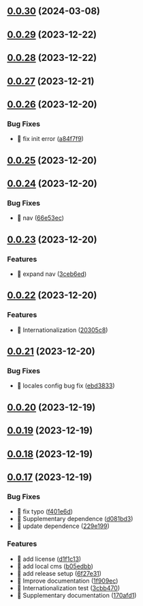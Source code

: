 

## [0.0.30](https://github.com/huyikai/vitepress-helper/compare/v0.0.29...v0.0.30) (2024-03-08)

## [0.0.29](https://github.com/huyikai/vitepress-helper/compare/v0.0.28...v0.0.29) (2023-12-22)

## [0.0.28](https://github.com/huyikai/vitepress-helper/compare/v0.0.27...v0.0.28) (2023-12-22)

## [0.0.27](https://github.com/huyikai/vitepress-helper/compare/v0.0.26...v0.0.27) (2023-12-21)

## [0.0.26](https://github.com/huyikai/vitepress-helper/compare/v0.0.25...v0.0.26) (2023-12-20)


### Bug Fixes

* 🐛 fix init error ([a84f7f9](https://github.com/huyikai/vitepress-helper/commit/a84f7f97afe30fe57265ad02d5369de3db3d38b1))

## [0.0.25](https://github.com/huyikai/vitepress-helper/compare/v0.0.24...v0.0.25) (2023-12-20)

## [0.0.24](https://github.com/huyikai/vitepress-helper/compare/v0.0.23...v0.0.24) (2023-12-20)


### Bug Fixes

* 🐛 nav ([66e53ec](https://github.com/huyikai/vitepress-helper/commit/66e53ecc0e071ca766161916a9bc6adc51ad5d6e))

## [0.0.23](https://github.com/huyikai/vitepress-helper/compare/v0.0.22...v0.0.23) (2023-12-20)


### Features

* 🎸 expand nav ([3ceb6ed](https://github.com/huyikai/vitepress-helper/commit/3ceb6ed41360ac683b9e1283ce3a46f9583cd515))

## [0.0.22](https://github.com/huyikai/vitepress-helper/compare/v0.0.21...v0.0.22) (2023-12-20)


### Features

* 🎸 Internationalization ([20305c8](https://github.com/huyikai/vitepress-helper/commit/20305c867adaf8cf77bb7045007b8efc799daf86))

## [0.0.21](https://github.com/huyikai/vitepress-helper/compare/v0.0.20...v0.0.21) (2023-12-20)


### Bug Fixes

* 🐛 locales config bug fix ([ebd3833](https://github.com/huyikai/vitepress-helper/commit/ebd38339b8d76c45dca818c434744d2f55b2e1ec))

## [0.0.20](https://github.com/huyikai/vitepress-helper/compare/v0.0.19...v0.0.20) (2023-12-19)

## [0.0.19](https://github.com/huyikai/vitepress-helper/compare/v0.0.18...v0.0.19) (2023-12-19)

## [0.0.18](https://github.com/huyikai/vitepress-helper/compare/v0.0.17...v0.0.18) (2023-12-19)

## [0.0.17](https://github.com/huyikai/vitepress-helper/compare/v0.0.6...v0.0.17) (2023-12-19)


### Bug Fixes

* 🐛 fix typo ([f401e6d](https://github.com/huyikai/vitepress-helper/commit/f401e6d5eccd452c53d7cae4ae3f09d90e13a5fd))
* 🐛 Supplementary dependence ([d081bd3](https://github.com/huyikai/vitepress-helper/commit/d081bd3ab0d746db2cf8ab75612314899457a57e))
* 🐛 update dependence ([229e199](https://github.com/huyikai/vitepress-helper/commit/229e199fa5496147392e02afe9e8bb5d4b6642cb))


### Features

* 🎸 add license ([d1f1c13](https://github.com/huyikai/vitepress-helper/commit/d1f1c13aeb9d4b8d655d04de6a32de1bfd7a4578))
* 🎸 add local cms ([b05edbb](https://github.com/huyikai/vitepress-helper/commit/b05edbbc55db440eb65afefba2525375462826a3))
* 🎸 add release setup ([6f27e31](https://github.com/huyikai/vitepress-helper/commit/6f27e31fdac1eba35c70337c16f1c2554db47639))
* 🎸 Improve documentation ([1f909ec](https://github.com/huyikai/vitepress-helper/commit/1f909ec149add35258501d55778dff686ebacb67))
* 🎸 Internationalization test ([3cbb470](https://github.com/huyikai/vitepress-helper/commit/3cbb47069785ee2297a377dff346b1506709f6ad))
* 🎸 Supplementary documentation ([170afd1](https://github.com/huyikai/vitepress-helper/commit/170afd1f4482fa44ca12b6c9b143c4b688f0787d))
